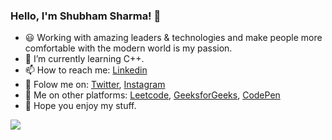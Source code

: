 ### Hello, I'm Shubham Sharma! 👋 

- 😃  Working with amazing leaders & technologies and make people more comfortable 
       with the modern world is my passion.
- 🌱 I’m currently learning C++.
- 📫 How to reach me: [Linkedin](https://www.linkedin.com/in/shubhamsharmaer/)
- 🔗 Folow me on: [Twitter](https://twitter.com/shubhamsharmaer), [Instagram](https://www.instagram.com/shubhamsharmaer/)
- 👀 Me on other platforms: [Leetcode](https://www.leetcode.com/shubhamsharmaer), [GeeksforGeeks](https://auth.geeksforgeeks.org/user/shubhamsharmaer), [CodePen](https://codepen.io/shubhamsharmaer)
- 🌟 Hope you enjoy my stuff.

<img src="https://github-readme-stats-sigma-five.vercel.app/api?username=shubhamsharmaer&&show_icons=true&title_color=ffffff&icon_color=bb2ac&text_color=daf7dc&bg_color=191919">

